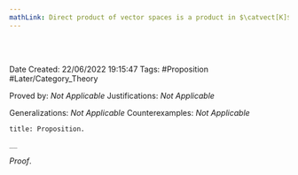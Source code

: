 ```yaml
---
mathLink: Direct product of vector spaces is a product in $\catvect[K]$
---
```


<br />
<br />

Date Created: 22/06/2022 19:15:47
Tags: #Proposition #Later/Category_Theory

Proved by: _Not Applicable_
Justifications: _Not Applicable_

Generalizations: _Not Applicable_
Counterexamples: _Not Applicable_

``` ad-Proposition
title: Proposition.

__

```

_Proof_. 
